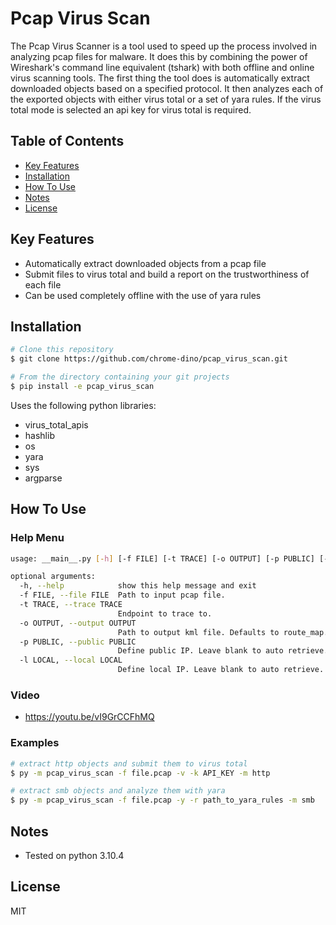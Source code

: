 # Pcap Virus Scan 

The Pcap Virus Scanner is a tool used to speed up the process involved in analyzing pcap files for malware. It does this by combining the power of Wireshark's command line equivalent (tshark) with both offline and online virus scanning tools. The first thing the tool does is automatically extract downloaded objects based on a specified protocol. It then analyzes each of the exported objects with either virus total or a set of yara rules. If the virus total mode is selected an api key for virus total is required.


## Table of Contents
* <a href="#key-features">Key Features</a></br>
* <a href="#installation">Installation</a></br>
* <a href="#how-to-use">How To Use</a> </br>
* <a href="#notes">Notes</a></br>
* <a href="#license">License</a>


## Key Features

* Automatically extract downloaded objects from a pcap file
* Submit files to virus total and build a report on the trustworthiness of each file
* Can be used completely offline with the use of yara rules


## Installation

```bash
# Clone this repository
$ git clone https://github.com/chrome-dino/pcap_virus_scan.git

# From the directory containing your git projects
$ pip install -e pcap_virus_scan
```

Uses the following python libraries:
* virus_total_apis
* hashlib
* os
* yara
* sys
* argparse

## How To Use

### Help Menu

```bash
usage: __main__.py [-h] [-f FILE] [-t TRACE] [-o OUTPUT] [-p PUBLIC] [-l LOCAL]

optional arguments:
  -h, --help            show this help message and exit
  -f FILE, --file FILE  Path to input pcap file.
  -t TRACE, --trace TRACE
                        Endpoint to trace to.
  -o OUTPUT, --output OUTPUT
                        Path to output kml file. Defaults to route_map.kml.
  -p PUBLIC, --public PUBLIC
                        Define public IP. Leave blank to auto retrieve.
  -l LOCAL, --local LOCAL
                        Define local IP. Leave blank to auto retrieve.
```

### Video
* https://youtu.be/vI9GrCCFhMQ

### Examples

```bash
# extract http objects and submit them to virus total
$ py -m pcap_virus_scan -f file.pcap -v -k API_KEY -m http

# extract smb objects and analyze them with yara
$ py -m pcap_virus_scan -f file.pcap -y -r path_to_yara_rules -m smb
```


## Notes

* Tested on python 3.10.4


## License

MIT
